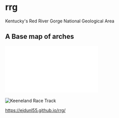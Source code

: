 # rrg

Kentucky's Red River Gorge National Geological Area

## A Base map of arches

![Kentucky's Red River Gorge National Geological Area](basemap/rrg.pdf)

![Keeneland Race Track](rrg/L7.jpg)

https://ejdunl55.github.io/rrg/
